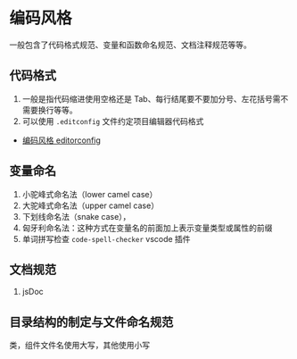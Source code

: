 # 编码风格
一般包含了代码格式规范、变量和函数命名规范、文档注释规范等等。 

## 代码格式
1. 一般是指代码缩进使用空格还是 Tab、每行结尾要不要加分号、左花括号需不需要换行等等。
2. 可以使用 `.editconfig` 文件约定项目编辑器代码格式

- [编码风格 editorconfig](https://editorconfig.org/)


## 变量命名
1. 小驼峰式命名法（lower camel case）
2. 大驼峰式命名法（upper camel case）
3. 下划线命名法（snake case），
4. 匈牙利命名法：这种方式在变量名的前面加上表示变量类型或属性的前缀
5. 单词拼写检查 `code-spell-checker` vscode 插件


## 文档规范
1. jsDoc


## 目录结构的制定与文件命名规范
类，组件文件名使用大写，其他使用小写
